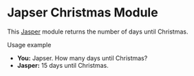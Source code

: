 # Japser Christmas Module

This [Jasper](http://jasperproject.github.io/) module returns the number of days until Christmas.

Usage example

* **You:** Japser. How many days until Christmas?
* **Jasper:** 15 days until Christmas.
